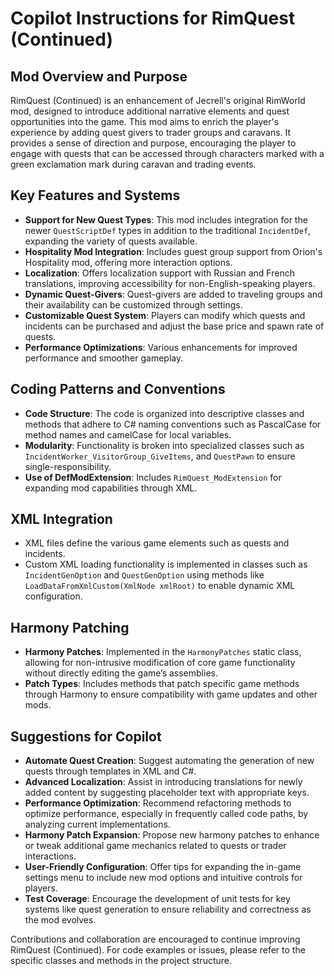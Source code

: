 # Copilot Instructions for RimQuest (Continued)

## Mod Overview and Purpose

RimQuest (Continued) is an enhancement of Jecrell's original RimWorld mod, designed to introduce additional narrative elements and quest opportunities into the game. This mod aims to enrich the player's experience by adding quest givers to trader groups and caravans. It provides a sense of direction and purpose, encouraging the player to engage with quests that can be accessed through characters marked with a green exclamation mark during caravan and trading events.

## Key Features and Systems

- **Support for New Quest Types**: This mod includes integration for the newer `QuestScriptDef` types in addition to the traditional `IncidentDef`, expanding the variety of quests available.
- **Hospitality Mod Integration**: Includes guest group support from Orion's Hospitality mod, offering more interaction options.
- **Localization**: Offers localization support with Russian and French translations, improving accessibility for non-English-speaking players.
- **Dynamic Quest-Givers**: Quest-givers are added to traveling groups and their availability can be customized through settings.
- **Customizable Quest System**: Players can modify which quests and incidents can be purchased and adjust the base price and spawn rate of quests.
- **Performance Optimizations**: Various enhancements for improved performance and smoother gameplay.

## Coding Patterns and Conventions

- **Code Structure**: The code is organized into descriptive classes and methods that adhere to C# naming conventions such as PascalCase for method names and camelCase for local variables.
- **Modularity**: Functionality is broken into specialized classes such as `IncidentWorker_VisitorGroup_GiveItems`, and `QuestPawn` to ensure single-responsibility.
- **Use of DefModExtension**: Includes `RimQuest_ModExtension` for expanding mod capabilities through XML.

## XML Integration

- XML files define the various game elements such as quests and incidents.
- Custom XML loading functionality is implemented in classes such as `IncidentGenOption` and `QuestGenOption` using methods like `LoadDataFromXmlCustom(XmlNode xmlRoot)` to enable dynamic XML configuration.

## Harmony Patching

- **Harmony Patches**: Implemented in the `HarmonyPatches` static class, allowing for non-intrusive modification of core game functionality without directly editing the game’s assemblies.
- **Patch Types**: Includes methods that patch specific game methods through Harmony to ensure compatibility with game updates and other mods.

## Suggestions for Copilot

- **Automate Quest Creation**: Suggest automating the generation of new quests through templates in XML and C#.
- **Advanced Localization**: Assist in introducing translations for newly added content by suggesting placeholder text with appropriate keys.
- **Performance Optimization**: Recommend refactoring methods to optimize performance, especially in frequently called code paths, by analyzing current implementations.
- **Harmony Patch Expansion**: Propose new harmony patches to enhance or tweak additional game mechanics related to quests or trader interactions.
- **User-Friendly Configuration**: Offer tips for expanding the in-game settings menu to include new mod options and intuitive controls for players.
- **Test Coverage**: Encourage the development of unit tests for key systems like quest generation to ensure reliability and correctness as the mod evolves.

Contributions and collaboration are encouraged to continue improving RimQuest (Continued). For code examples or issues, please refer to the specific classes and methods in the project structure.
